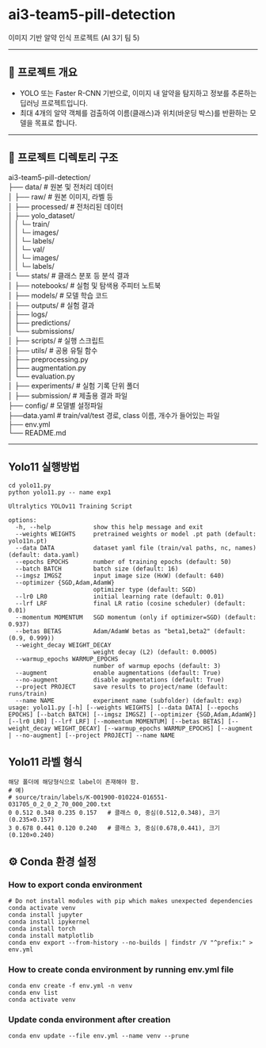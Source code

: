 ﻿# ai3-team5-pill-detection

이미지 기반 알약 인식 프로젝트 (AI 3기 팀 5)

---

## 🧪 프로젝트 개요
- YOLO 또는 Faster R-CNN 기반으로, 이미지 내 알약을 탐지하고 정보를 추론하는 딥러닝 프로젝트입니다.
- 최대 4개의 알약 객체를 검출하여 이름(클래스)과 위치(바운딩 박스)를 반환하는 모델을 목표로 합니다.

---

## 📁 프로젝트 디렉토리 구조

ai3-team5-pill-detection/    
├── data/ # 원본 및 전처리 데이터    
│  ├── raw/ # 원본 이미지, 라벨 등    
│  ├── processed/ # 전처리된 데이터    
│  ├── yolo_dataset/     
│  │ └─ train/     
│  │  └─ images/      
│  │  └─ labels/      
│  │ └─ val/     
│  │  └─ images/      
│  │  └─ labels/      
│  └── stats/ # 클래스 분포 등 분석 결과    
│
├── notebooks/ # 실험 및 탐색용 주피터 노트북    
│
├── models/ # 모델 학습 코드    
│
├── outputs/ # 실험 결과    
│  ├── logs/    
│  ├── predictions/    
│  └── submissions/    
│
├── scripts/ # 실행 스크립트    
│
├── utils/ # 공용 유틸 함수    
│  ├── preprocessing.py    
│  ├── augmentation.py    
│  └── evaluation.py    
│
├── experiments/ # 실험 기록 단위 폴더    
│
├── submission/ # 제출용 결과 파일    
├── config/ # 모델별 설정파일    
├──data.yaml  # train/val/test 경로, class 이름, 개수가 들어있는 파일    
├── env.yml    
└── README.md    

---

## Yolo11 실행방법
```
cd yolo11.py
python yolo11.py -- name exp1

Ultralytics YOLOv11 Training Script

options:
  -h, --help            show this help message and exit
  --weights WEIGHTS     pretrained weights or model .pt path (default: yolo11n.pt)
  --data DATA           dataset yaml file (train/val paths, nc, names) (default: data.yaml)
  --epochs EPOCHS       number of training epochs (default: 50)
  --batch BATCH         batch size (default: 16)
  --imgsz IMGSZ         input image size (HxW) (default: 640)
  --optimizer {SGD,Adam,AdamW}
                        optimizer type (default: SGD)
  --lr0 LR0             initial learning rate (default: 0.01)
  --lrf LRF             final LR ratio (cosine scheduler) (default: 0.01)
  --momentum MOMENTUM   SGD momentum (only if optimizer=SGD) (default: 0.937)
  --betas BETAS         Adam/AdamW betas as "beta1,beta2" (default: (0.9, 0.999))
  --weight_decay WEIGHT_DECAY
                        weight decay (L2) (default: 0.0005)
  --warmup_epochs WARMUP_EPOCHS
                        number of warmup epochs (default: 3)
  --augment             enable augmentations (default: True)
  --no-augment          disable augmentations (default: True)
  --project PROJECT     save results to project/name (default: runs/train)
  --name NAME           experiment name (subfolder) (default: exp)
usage: yolo11.py [-h] [--weights WEIGHTS] [--data DATA] [--epochs EPOCHS] [--batch BATCH] [--imgsz IMGSZ] [--optimizer {SGD,Adam,AdamW}] [--lr0 LR0] [--lrf LRF] [--momentum MOMENTUM] [--betas BETAS] [--weight_decay WEIGHT_DECAY] [--warmup_epochs WARMUP_EPOCHS] [--augment | --no-augment] [--project PROJECT] --name NAME
```

## Yolo11 라벨 형식
```
해당 폴더에 해당형식으로 label이 존재해야 함.
# 예)
# source/train/labels/K-001900-010224-016551-031705_0_2_0_2_70_000_200.txt
0 0.512 0.348 0.235 0.157   # 클래스 0, 중심(0.512,0.348), 크기(0.235×0.157)
3 0.678 0.441 0.120 0.240   # 클래스 3, 중심(0.678,0.441), 크기(0.120×0.240)
```

## ⚙️ Conda 환경 설정
### How to export conda environment

```
# Do not install modules with pip which makes unexpected dependencies
conda activate venv
conda install jupyter
conda install ipykernel
conda install torch
conda install matplotlib
conda env export --from-history --no-builds | findstr /V "^prefix:" > env.yml
```

### How to create conda environment by running env.yml file
```
conda env create -f env.yml -n venv
conda env list
conda activate venv
```

### Update conda environment after creation
```
conda env update --file env.yml --name venv --prune
```
